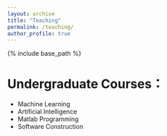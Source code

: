 ```yaml
---
layout: archive
title: "Teaching"
permalink: /teaching/
author_profile: true
---
```


{% include base_path %}

Undergraduate Courses：
======
* Machine Learning
* Artificial Intelligence
* Matlab Programming
* Software Construction
